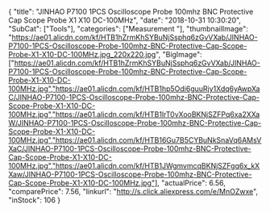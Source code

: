 {
	"title": "JINHAO P7100 1PCS Oscilloscope Probe 100mhz BNC Protective Cap Scope Probe X1 X10 DC-100MHz",
	"date": "2018-10-31 10:30:20",
	"SubCat": ["Tools"],
	"categories": ["Measurement "],
	"thumbnailImage": "https://ae01.alicdn.com/kf/HTB1hZrmKhSYBuNjSsphq6zGvVXab/JINHAO-P7100-1PCS-Oscilloscope-Probe-100mhz-BNC-Protective-Cap-Scope-Probe-X1-X10-DC-100MHz.jpg_220x220.jpg",
	"BigImage": ["https://ae01.alicdn.com/kf/HTB1hZrmKhSYBuNjSsphq6zGvVXab/JINHAO-P7100-1PCS-Oscilloscope-Probe-100mhz-BNC-Protective-Cap-Scope-Probe-X1-X10-DC-100MHz.jpg","https://ae01.alicdn.com/kf/HTB1hp5Odi6guuRjy1Xdq6yAwpXaC/JINHAO-P7100-1PCS-Oscilloscope-Probe-100mhz-BNC-Protective-Cap-Scope-Probe-X1-X10-DC-100MHz.jpg","https://ae01.alicdn.com/kf/HTB1lrT0vXooBKNjSZFPq6xa2XXaW/JINHAO-P7100-1PCS-Oscilloscope-Probe-100mhz-BNC-Protective-Cap-Scope-Probe-X1-X10-DC-100MHz.jpg","https://ae01.alicdn.com/kf/HTB16Gu7B5CYBuNkSnaVq6AMsVXaC/JINHAO-P7100-1PCS-Oscilloscope-Probe-100mhz-BNC-Protective-Cap-Scope-Probe-X1-X10-DC-100MHz.jpg","https://ae01.alicdn.com/kf/HTB1JWgmvmcqBKNjSZFgq6x_kXXaw/JINHAO-P7100-1PCS-Oscilloscope-Probe-100mhz-BNC-Protective-Cap-Scope-Probe-X1-X10-DC-100MHz.jpg"],
	"actualPrice": 6.56,
	"comparePrice": 7.56,
	"linkurl": "http://s.click.aliexpress.com/e/MnOZwxe",
	"inStock": 106
}
